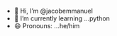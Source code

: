 - 👋 Hi, I’m @jacobemmanuel
- 🌱 I’m currently learning ...python 
- 😄 Pronouns: ...he/him

<!---
jacobemmanuel72/jacobemmanuel72 is a ✨ special ✨ repository because its `README.md` (this file) appears on your GitHub profile.
You can click the Preview link to take a look at your changes.
--->
